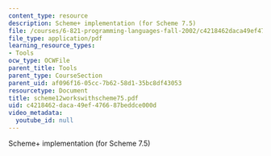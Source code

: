 ```yaml
---
content_type: resource
description: Scheme+ implementation (for Scheme 7.5)
file: /courses/6-821-programming-languages-fall-2002/c4218462daca49ef476687beddce000d_scheme12workswithscheme75.pdf
file_type: application/pdf
learning_resource_types:
- Tools
ocw_type: OCWFile
parent_title: Tools
parent_type: CourseSection
parent_uid: af096f16-05cc-7b62-58d1-35bc8df43053
resourcetype: Document
title: scheme12workswithscheme75.pdf
uid: c4218462-daca-49ef-4766-87beddce000d
video_metadata:
  youtube_id: null
---
```

Scheme+ implementation (for Scheme 7.5)

